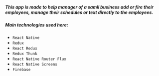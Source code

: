 ##### **This app is made to help manager of a samll business add or fire their employees, manage their schedules or text directly to the employees.** 
##### **Main technologies used here:** 
- `React Native` 
- `Redux` 
- `React Redux` 
- `Redux Thunk` 
- `React Native Router Flux` 
- `React Native Screens` 
- `Firebase`
